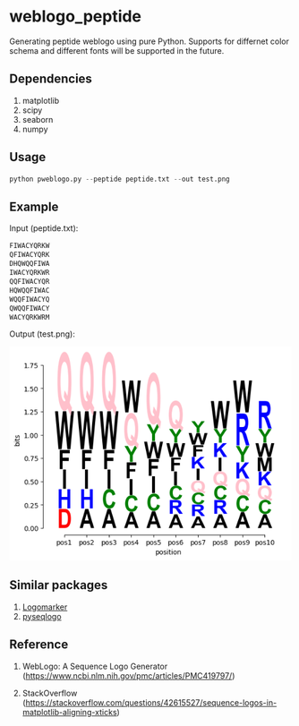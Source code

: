 # weblogo_peptide
Generating peptide weblogo using pure Python. Supports for differnet color schema and different fonts will be supported in the future.


## Dependencies
1. matplotlib
2. scipy
3. seaborn
4. numpy


## Usage
```python
python pweblogo.py --peptide peptide.txt --out test.png
```

## Example
Input (peptide.txt):
```
FIWACYQRKW
QFIWACYQRK
DHQWQQFIWA
IWACYQRKWR
QQFIWACYQR
HQWQQFIWAC
WQQFIWACYQ
QWQQFIWACY
WACYQRKWRM
```

Output (test.png):

![output](test.png)

## Similar packages

1. [Logomarker](https://logomaker.readthedocs.io/en/latest/)
2. [pyseqlogo](https://github.com/saketkc/pyseqlogo)


## Reference

1. WebLogo: A Sequence Logo Generator (https://www.ncbi.nlm.nih.gov/pmc/articles/PMC419797/)

2. StackOverflow (https://stackoverflow.com/questions/42615527/sequence-logos-in-matplotlib-aligning-xticks)







